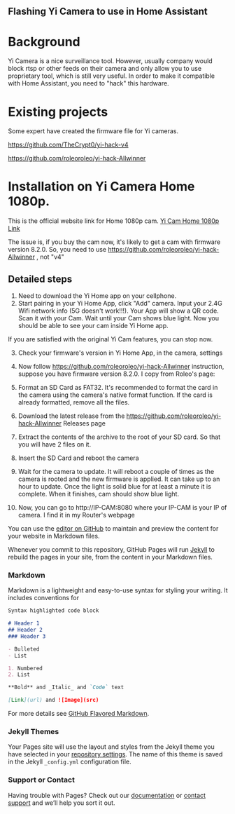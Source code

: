 ## Flashing Yi Camera to use in Home Assistant

# Background
Yi Camera is a nice surveillance tool. However, usually company would block rtsp or other feeds on their camera and only allow you to use proprietary tool, which is still very useful. In order to make it compatible with Home Assistant, you need to "hack" this hardware.

# Existing projects

Some expert have created the firmware file for Yi cameras.

https://github.com/TheCrypt0/yi-hack-v4

https://github.com/roleoroleo/yi-hack-Allwinner

# Installation on Yi Camera Home 1080p.

This is the official website link for Home 1080p cam.
[Yi Cam Home 1080p Link](https://store.yitechnology.com/products/yi-1080p-home-camera)

The issue is, if you buy the cam now, it's likely to get a cam with firmware version 8.2.0. So, you need to use https://github.com/roleoroleo/yi-hack-Allwinner , not "v4"

## Detailed steps
1. Need to download the Yi Home app on your cellphone.
2. Start pairing in your Yi Home App, click "Add" camera. Input your 2.4G Wifi network info (5G doesn't work!!!). Your App will show a QR code. Scan it with your Cam. Wait until your Cam shows blue light. Now you should be able to see your cam inside Yi Home app.

If you are satisfied with the original Yi Cam features, you can stop now.

3. Check your firmware's version in Yi Home App, in the camera, settings

3. Now follow https://github.com/roleoroleo/yi-hack-Allwinner instruction, suppose you have firmware version 8.2.0. I copy from Roleo's page:
4. Format an SD Card as FAT32. It's recommended to format the card in the camera using the camera's native format function. If the card is already formatted, remove all the files.
5. Download the latest release from the https://github.com/roleoroleo/yi-hack-Allwinner Releases page
6. Extract the contents of the archive to the root of your SD card. So that you will have 2 files on it.
7. Insert the SD Card and reboot the camera
8. Wait for the camera to update. It will reboot a couple of times as the camera is rooted and the new firmware is applied. It can take up to an hour to update. Once the light is solid blue for at least a minute it is complete. When it finishes, cam should show blue light.

9. Now, you can go to http://IP-CAM:8080  where your IP-CAM is your IP of camera. I find it in my Router's webpage


You can use the [editor on GitHub](https://github.com/HuangRicky/YiCamFlash/edit/master/README.md) to maintain and preview the content for your website in Markdown files.

Whenever you commit to this repository, GitHub Pages will run [Jekyll](https://jekyllrb.com/) to rebuild the pages in your site, from the content in your Markdown files.

### Markdown

Markdown is a lightweight and easy-to-use syntax for styling your writing. It includes conventions for

```markdown
Syntax highlighted code block

# Header 1
## Header 2
### Header 3

- Bulleted
- List

1. Numbered
2. List

**Bold** and _Italic_ and `Code` text

[Link](url) and ![Image](src)
```

For more details see [GitHub Flavored Markdown](https://guides.github.com/features/mastering-markdown/).

### Jekyll Themes

Your Pages site will use the layout and styles from the Jekyll theme you have selected in your [repository settings](https://github.com/HuangRicky/YiCamFlash/settings). The name of this theme is saved in the Jekyll `_config.yml` configuration file.

### Support or Contact

Having trouble with Pages? Check out our [documentation](https://docs.github.com/categories/github-pages-basics/) or [contact support](https://github.com/contact) and we’ll help you sort it out.
